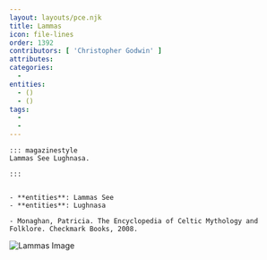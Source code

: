 ```yaml
---
layout: layouts/pce.njk
title: Lammas
icon: file-lines
order: 1392
contributors: [ 'Christopher Godwin' ]
attributes:
categories:
  - 
entities:
  - ()
  - ()
tags:
  - 
  - 
---
```

``` tab [group1:Info]
::: magazinestyle
Lammas See Lughnasa.

:::
```
``` tab [group1:Attributes]
```
``` tab [group1:Entities]
- **entities**: Lammas See
- **entities**: Lughnasa
```
``` tab [group1:Sources]
- Monaghan, Patricia. The Encyclopedia of Celtic Mythology and Folklore. Checkmark Books, 2008.
```
![Lammas Image](['https://upload.wikimedia.org/wikipedia/commons/1/1f/Lammas_loaf_Owl_with_salt_eyes.png'])
